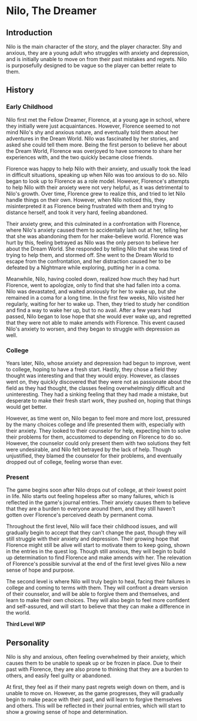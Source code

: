 # Nilo, The Dreamer

## Introduction

Nilo is the main character of the story, and the player character. Shy and anxious, they are a young adult who struggles with anxiety and depression, and is initially unable to move on from their past mistakes and regrets. Nilo is purposefully designed to be vague so the player can better relate to them.

## History

### Early Childhood

Nilo first met the Fellow Dreamer, Florence, at a young age in school, where they initially were just acquaintances. However, Florence seemed to not mind Nilo's shy and anxious nature, and eventually told them about her adventures in the Dream World. Nilo was fascinated by her stories, and asked she could tell them more. Being the first person to believe her about the Dream World, Florence was overjoyed to have someone to share her experiences with, and the two quickly became close friends.

Florence was happy to help Nilo with their anxiety, and usually took the lead in difficult situations, speaking up when Nilo was too anxious to do so. Nilo began to look up to Florence as a role model. However, Florence's attempts to help Nilo with their anxiety were not very helpful, as it was detrimental to Nilo's growth. Over time, Florence grew to realize this, and tried to let Nilo handle things on their own. However, when Nilo noticed this, they misinterpreted it as Florence being frustrated with them and trying to distance herself, and took it very hard, feeling abandoned.

Their anxiety grew, and this culminated in a confrontation with Florence, where Nilo's anxiety caused them to accidentally lash out at her, telling her that she was abandoning them for her make-believe world. Florence was hurt by this, feeling betrayed as Nilo was the only person to believe her about the Dream World. She responded by telling Nilo that she was tired of trying to help them, and stormed off. She went to the Dream World to escape from the confrontation, and her distraction caused her to be defeated by a Nightmare while exploring, putting her in a coma.

Meanwhile, Nilo, having cooled down, realized how much they had hurt Florence, went to apologize, only to find that she had fallen into a coma. Nilo was devastated, and waited anxiously for her to wake up, but she remained in a coma for a long time. In the first few weeks, Nilo visited her regularly, waiting for her to wake up. Then, they tried to study her condition and find a way to wake her up, but to no avail. After a few years had passed, Nilo began to lose hope that she would ever wake up, and regretted that they were not able to make amends with Florence. This event caused Nilo's anxiety to worsen, and they began to struggle with depression as well.

### College

Years later, Nilo, whose anxiety and depression had begun to improve, went to college, hoping to have a fresh start. Hastily, they chose a field they thought was interesting and that they would enjoy. However, as classes went on, they quickly discovered that they were not as passionate about the field as they had thought, the classes feeling overwhelmingly difficult and uninteresting. They had a sinking feeling that they had made a mistake, but desperate to make their fresh start work, they pushed on, hoping that things would get better.

However, as time went on, Nilo began to feel more and more lost, pressured by the many choices college and life presented them with, especially with their anxiety. They looked to their counselor for help, expecting him to solve their problems for them, accustomed to depending on Florence to do so. However, the counselor could only present them with two solutions they felt were undesirable, and Nilo felt betrayed by the lack of help. Though unjustified, they blamed the counselor for their problems, and eventually dropped out of college, feeling worse than ever.

### Present

The game begins soon after Nilo drops out of college, at their lowest point in life. Nilo starts out feeling hopeless after so many failures, which is reflected in the game's journal entries. Their anxiety causes them to believe that they are a burden to everyone around them, and they still haven't gotten over Florence's perceived death by permanent coma.

Throughout the first level, Nilo will face their childhood issues, and will gradually begin to accept that they can't change the past, though they will still struggle with their anxiety and depression. Their growing hope that Florence might still be alive will start to motivate them to keep going, shown in the entries in the quest log. Though still anxious, they will begin to build up determination to find Florence and make amends with her. The relevation of Florence's possible survival at the end of the first level gives Nilo a new sense of hope and purpose.

The second level is where Nilo will truly begin to heal, facing their failures in college and coming to terms with them. They will confront a dream version of their counselor, and will be able to forgive them and themselves, and learn to make their own choices. They will also begin to feel more confident and self-assured, and will start to believe that they can make a difference in the world.

**Third Level WIP**

## Personality

Nilo is shy and anxious, often feeling overwhelmed by their anxiety, which causes them to be unable to speak up or be frozen in place. Due to their past with Florence, they are also prone to thinking that they are a burden to others, and easily feel guilty or abandoned.

At first, they feel as if their many past regrets weigh down on them, and is unable to move on. However, as the game progresses, they will gradually begin to make peace with their past, and will learn to forgive themselves and others. This will be reflected in their journal entries, which will start to show a growing sense of hope and determination.
